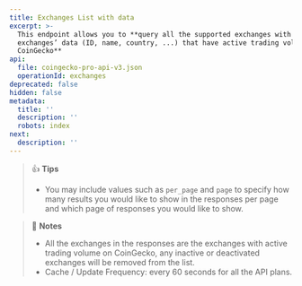 ```yaml
---
title: Exchanges List with data
excerpt: >-
  This endpoint allows you to **query all the supported exchanges with
  exchanges’ data (ID, name, country, ...) that have active trading volumes on
  CoinGecko**
api:
  file: coingecko-pro-api-v3.json
  operationId: exchanges
deprecated: false
hidden: false
metadata:
  title: ''
  description: ''
  robots: index
next:
  description: ''
---
```

> 👍 **Tips**
>
> * You may include values such as `per_page` and `page` to specify how many results you would like to show in the responses per page and which page of responses you would like to show.

> 📘 **Notes**
>
> * All the exchanges in the responses are the exchanges with active trading volume on CoinGecko, any inactive or deactivated exchanges will be removed from the list.
> * Cache / Update Frequency: every 60 seconds for all the API plans.
